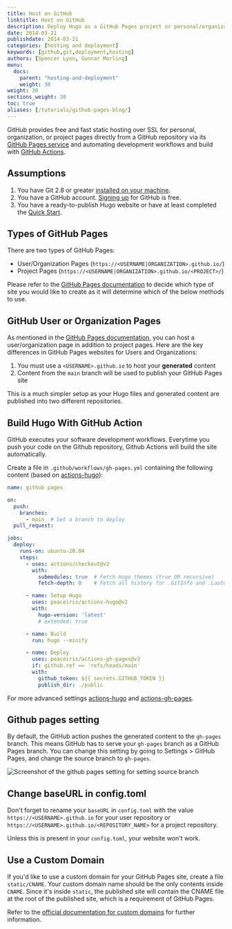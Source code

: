 ```yaml
---
title: Host on GitHub
linktitle: Host on GitHub
description: Deploy Hugo as a GitHub Pages project or personal/organizational site and automate the whole process with Github Action Workflow
date: 2014-03-21
publishdate: 2014-03-21
categories: [hosting and deployment]
keywords: [github,git,deployment,hosting]
authors: [Spencer Lyon, Gunnar Morling]
menu:
  docs:
    parent: "hosting-and-deployment"
    weight: 30
weight: 30
sections_weight: 30
toc: true
aliases: [/tutorials/github-pages-blog/]
---
```


GitHub provides free and fast static hosting over SSL for personal, organization, or project pages directly from a GitHub repository via its [GitHub Pages service][] and automating development workflows and build with [GitHub Actions].

## Assumptions

1. You have Git 2.8 or greater [installed on your machine][installgit].
2. You have a GitHub account. [Signing up][ghsignup] for GitHub is free.
3. You have a ready-to-publish Hugo website or have at least completed the [Quick Start][].

## Types of GitHub Pages

There are two types of GitHub Pages:

- User/Organization Pages (`https://<USERNAME|ORGANIZATION>.github.io/`)
- Project Pages (`https://<USERNAME|ORGANIZATION>.github.io/<PROJECT>/`)

Please refer to the [GitHub Pages documentation][ghorgs] to decide which type of site you would like to create as it will determine which of the below methods to use.

## GitHub User or Organization Pages

As mentioned in the [GitHub Pages documentation][ghorgs], you can host a user/organization page in addition to project pages. Here are the key differences in GitHub Pages websites for Users and Organizations:

1. You must use a `<USERNAME>.github.io` to host your **generated** content
2. Content from the `main` branch will be used to publish your GitHub Pages site

This is a much simpler setup as your Hugo files and generated content are published into two different repositories.

## Build Hugo With GitHub Action

GitHub executes your software development workflows. Everytime you push your code on the Github repository, Github Actions will build the site automatically.

Create a file in `.github/workflows/gh-pages.yml` containing the following content (based on [actions-hugo](https://github.com/marketplace/actions/hugo-setup)):

```yml
name: github pages

on:
  push:
    branches:
      - main  # Set a branch to deploy
  pull_request:

jobs:
  deploy:
    runs-on: ubuntu-20.04
    steps:
      - uses: actions/checkout@v2
        with:
          submodules: true  # Fetch Hugo themes (true OR recursive)
          fetch-depth: 0    # Fetch all history for .GitInfo and .Lastmod

      - name: Setup Hugo
        uses: peaceiris/actions-hugo@v2
        with:
          hugo-version: 'latest'
          # extended: true

      - name: Build
        run: hugo --minify

      - name: Deploy
        uses: peaceiris/actions-gh-pages@v3
        if: github.ref == 'refs/heads/main'
        with:
          github_token: ${{ secrets.GITHUB_TOKEN }}
          publish_dir: ./public
```

For more advanced settings [actions-hugo](https://github.com/marketplace/actions/hugo-setup) and [actions-gh-pages](https://github.com/marketplace/actions/github-pages-action).

## Github pages setting
By default, the GitHub action pushes the generated content to the `gh-pages` branch. This means GitHub has to serve your `gh-pages` branch as a GitHub Pages branch. You can change this setting by going to Settings > GitHub Pages, and change the source branch to `gh-pages`.

![Screenshot of the github pages setting for setting source branch](/images/hosting-and-deployment/hosting-on-github/set-correct-branch.jpg)

## Change baseURL in config.toml
Don't forget to rename your `baseURL` in `config.toml` with the value `https://<USERNAME>.github.io` for your user repository or `https://<USERNAME>.github.io/<REPOSITORY_NAME>` for a project repository.

Unless this is present in your `config.toml`, your website won't work.

## Use a Custom Domain

If you'd like to use a custom domain for your GitHub Pages site, create a file `static/CNAME`. Your custom domain name should be the only contents inside `CNAME`. Since it's inside `static`, the published site will contain the CNAME file at the root of the published site, which is a requirement of GitHub Pages.

Refer to the [official documentation for custom domains][domains] for further information.

[config]: /getting-started/configuration/
[domains]: https://help.github.com/articles/using-a-custom-domain-with-github-pages/
[ghorgs]: https://help.github.com/articles/user-organization-and-project-pages/#user--organization-pages
[ghpfromdocs]: https://help.github.com/articles/configuring-a-publishing-source-for-github-pages/
[ghsignup]: https://github.com/join
[GitHub Pages service]: https://help.github.com/articles/what-is-github-pages/
[installgit]: https://git-scm.com/downloads
[orphan branch]: https://git-scm.com/docs/git-checkout/#Documentation/git-checkout.txt---orphanltnewbranchgt
[Quick Start]: /getting-started/quick-start/
[submodule]: https://github.com/blog/2104-working-with-submodules
[worktree feature]: https://git-scm.com/docs/git-worktree
[GitHub Actions]: https://docs.github.com/en/actions
